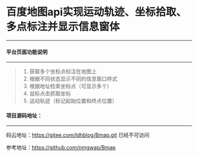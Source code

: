 # 百度地图api实现运动轨迹、坐标拾取、多点标注并显示信息窗体
------------------------




#### 平台页面功能说明
------------------------
> 1. 获取多个坐标点标注在地图上
> 2. 根据不同状态显示不同的信息窗口样式
> 3. 根据地址检索坐标点（可显示多个）
> 4. 鼠标点击抓取坐标
> 5. 运动轨迹（标记起始位置和终点位置）




#### 项目源码地址：
------------------------

码云地址：https://gitee.com/ldhblog/Bmap.git  已经不可访问

参考地址：https://github.com/nmgwap/Bmap
